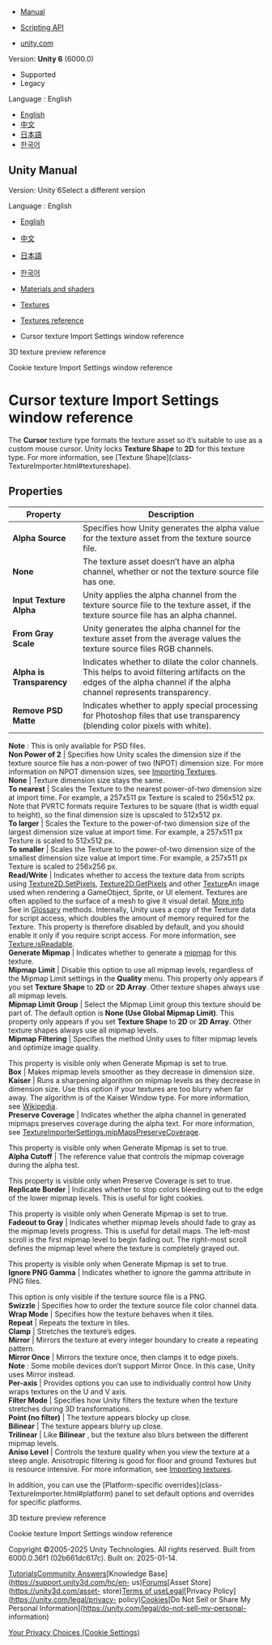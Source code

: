 [](https://docs.unity3d.com)

  * [Manual](../Manual/index.html)
  * [Scripting API](../ScriptReference/index.html)

  * [unity.com](https://unity.com/)

Version: **Unity 6** (6000.0)

  * Supported
  * Legacy

Language : English

  * [English](/Manual/texture-type-cursor.html)
  * [中文](/cn/current/Manual/texture-type-cursor.html)
  * [日本語](/ja/current/Manual/texture-type-cursor.html)
  * [한국어](/kr/current/Manual/texture-type-cursor.html)

[](https://docs.unity3d.com)

## Unity Manual

Version: Unity 6Select a different version

Language : English

  * [English](/Manual/texture-type-cursor.html)
  * [中文](/cn/current/Manual/texture-type-cursor.html)
  * [日本語](/ja/current/Manual/texture-type-cursor.html)
  * [한국어](/kr/current/Manual/texture-type-cursor.html)

  * [Materials and shaders](materials-and-shaders.html)
  * [Textures](Textures-landing.html)
  * [Textures reference](textures-reference.html)
  * Cursor texture Import Settings window reference

[](class-Texture3D-reference.html)

3D texture preview reference

[](texture-type-cookie.html)

Cookie texture Import Settings window reference

# Cursor texture Import Settings window reference

The **Cursor** texture type formats the texture asset so it’s suitable to use
as a custom mouse cursor. Unity locks **Texture Shape** to **2D** for this
texture type. For more information, see [Texture Shape](class-
TextureImporter.html#textureshape).

## Properties

**Property** | **Description**  
---|---  
**Alpha Source** | Specifies how Unity generates the alpha value for the texture asset from the texture source file.  
**None** | The texture asset doesn’t have an alpha channel, whether or not the texture source file has one.  
**Input Texture Alpha** | Unity applies the alpha channel from the texture source file to the texture asset, if the texture source file has an alpha channel.  
**From Gray Scale** | Unity generates the alpha channel for the texture asset from the average values the texture source files RGB channels.  
**Alpha is Transparency** | Indicates whether to dilate the color channels. This helps to avoid filtering artifacts on the edges of the alpha channel if the alpha channel represents transparency.  
**Remove PSD Matte** | Indicates whether to apply special processing for Photoshop files that use transparency (blending color pixels with white).  
**Note** : This is only available for PSD files.  
**Non Power of 2** | Specifies how Unity scales the dimension size if the texture source file has a non-power of two (NPOT) dimension size. For more information on NPOT dimension sizes, see [Importing Textures](ImportingTextures.html).  
**None** |  Texture dimension size stays the same.  
**To nearest** | Scales the Texture to the nearest power-of-two dimension size at import time. For example, a 257x511 px Texture is scaled to 256x512 px. Note that PVRTC formats require Textures to be square (that is width equal to height), so the final dimension size is upscaled to 512x512 px.  
**To larger** |  Scales the Texture to the power-of-two dimension size of the largest dimension size value at import time. For example, a 257x511 px Texture is scaled to 512x512 px.  
**To smaller** | Scales the Texture to the power-of-two dimension size of the smallest dimension size value at import time. For example, a 257x511 px Texture is scaled to 256x256 px.  
**Read/Write** | Indicates whether to access the texture data from scripts using [Texture2D.SetPixels](../ScriptReference/Texture2D.SetPixels.html), [Texture2D.GetPixels](../ScriptReference/Texture2D.GetPixels.html) and other [Texture](../ScriptReference/Texture.html)An image used when rendering a GameObject, Sprite, or UI element. Textures are often applied to the surface of a mesh to give it visual detail. [More info](class-TextureImporter.html)  
See in [Glossary](Glossary.html#texture) methods. Internally, Unity uses a
copy of the Texture data for script access, which doubles the amount of memory
required for the Texture. This property is therefore disabled by default, and
you should enable it only if you require script access. For more information,
see [Texture.isReadable](../ScriptReference/Texture-isReadable.html).  
**Generate Mipmap** | Indicates whether to generate a [mipmap](texture-mipmaps-introduction.html) for this texture.  
**Mipmap Limit** | Disable this option to use all mipmap levels, regardless of the Mipmap Limit settings in the **Quality** menu. This property only appears if you set **Texture Shape** to **2D** or **2D Array**. Other texture shapes always use all mipmap levels.  
**Mipmap Limit Group** | Select the Mipmap Limit group this texture should be part of. The default option is **None (Use Global Mipmap Limit)**. This property only appears if you set **Texture Shape** to **2D** or **2D Array**. Other texture shapes always use all mipmap levels.  
**Mipmap Filtering** | Specifies the method Unity uses to filter mipmap levels and optimize image quality.  
  
This property is visible only when Generate Mipmap is set to true.  
**Box** | Makes mipmap levels smoother as they decrease in dimension size.  
**Kaiser** | Runs a sharpening algorithm on mipmap levels as they decrease in dimension size. Use this option if your textures are too blurry when far away. The algorithm is of the Kaiser Window type. For more information, see [Wikipedia](https://en.wikipedia.org/wiki/Kaiser_window).  
**Preserve Coverage** | Indicates whether the alpha channel in generated mipmaps preserves coverage during the alpha text. For more information, see [TextureImporterSettings.mipMapsPreserveCoverage](../ScriptReference/TextureImporterSettings-mipMapsPreserveCoverage.html).  
  
This property is visible only when Generate Mipmap is set to true.  
**Alpha Cutoff** | The reference value that controls the mipmap coverage during the alpha test.  
  
This property is visible only when Preserve Coverage is set to true.  
**Replicate Border** | Indicates whether to stop colors bleeding out to the edge of the lower mipmap levels. This is useful for light cookies.  
  
This property is visible only when Generate Mipmap is set to true.  
**Fadeout to Gray** | Indicates whether mipmap levels should fade to gray as the mipmap levels progress. This is useful for detail maps. The left-most scroll is the first mipmap level to begin fading out. The right-most scroll defines the mipmap level where the texture is completely grayed out.  
  
This property is visible only when Generate Mipmap is set to true.  
**Ignore PNG Gamma** | Indicates whether to ignore the gamma attribute in PNG files.  
  
This option is only visible if the texture source file is a PNG.  
**Swizzle** | Specifies how to order the texture source file color channel data.  
**Wrap Mode** | Specifies how the texture behaves when it tiles.  
**Repeat** | Repeats the texture in tiles.  
**Clamp** | Stretches the texture’s edges.  
**Mirror** | Mirrors the texture at every integer boundary to create a repeating pattern.  
**Mirror Once** | Mirrors the texture once, then clamps it to edge pixels.  
**Note** : Some mobile devices don’t support Mirror Once. In this case, Unity
uses Mirror instead.  
**Per-axis** | Provides options you can use to individually control how Unity wraps textures on the U and V axis.  
**Filter Mode** | Specifies how Unity filters the texture when the texture stretches during 3D transformations.  
**Point (no filter)** | The texture appears blocky up close.  
**Bilinear** | The texture appears blurry up close.  
**Trilinear** | Like **Bilinear** , but the texture also blurs between the different mipmap levels.  
**Aniso Level** | Controls the texture quality when you view the texture at a steep angle. Anisotropic filtering is good for floor and ground Textures but is resource intensive. For more information, see [Importing textures](ImportingTextures.html).  
  
In addition, you can use the [Platform-specific overrides](class-
TextureImporter.html#platform) panel to set default options and overrides for
specific platforms.

[](class-Texture3D-reference.html)

3D texture preview reference

[](texture-type-cookie.html)

Cookie texture Import Settings window reference

Copyright ©2005-2025 Unity Technologies. All rights reserved. Built from
6000.0.36f1 (02b661dc617c). Built on: 2025-01-14.

[Tutorials](https://learn.unity.com/)[Community
Answers](https://answers.unity3d.com)[Knowledge
Base](https://support.unity3d.com/hc/en-
us)[Forums](https://forum.unity3d.com)[Asset Store](https://unity3d.com/asset-
store)[Terms of
use](https://docs.unity3d.com/Manual/TermsOfUse.html)[Legal](https://unity.com/legal)[Privacy
Policy](https://unity.com/legal/privacy-
policy)[Cookies](https://unity.com/legal/cookie-policy)[Do Not Sell or Share
My Personal Information](https://unity.com/legal/do-not-sell-my-personal-
information)

[Your Privacy Choices (Cookie Settings)](javascript:void\(0\);)


